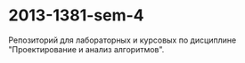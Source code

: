 2013-1381-sem-4
===============

Репозиторий для лабораторных и курсовых по дисциплине "Проектирование и анализ алгоритмов".